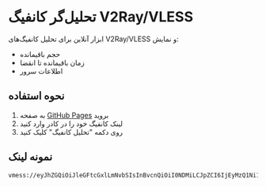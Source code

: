   # تحلیل‌گر کانفیگ V2Ray/VLESS

   ابزار آنلاین برای تحلیل کانفیگ‌های V2Ray/VLESS و نمایش:
   - حجم باقیمانده
   - زمان باقیمانده تا انقضا
   - اطلاعات سرور

   ## نحوه استفاده
   1. به صفحه [GitHub Pages](https://YOUR_USERNAME.github.io/v2ray-analyzer) بروید
   2. لینک کانفیگ خود را در کادر وارد کنید
   3. روی دکمه "تحلیل کانفیگ" کلیک کنید

   ## نمونه لینک
   ```
   vmess://eyJhZGQiOiJleGFtcGxlLmNvbSIsInBvcnQiOiI0NDMiLCJpZCI6IjEyMzQ1Ni1hYmNkLTEyMzQ1Ni1hYmNkIiwicHMiOiJQcmVtaXVtIFNlcnZlciIsInJlbWFpbiI6IjEwR0IiLCJ0b3RhbCI6IjUwR0IiLCJleHBpcnkiOjE2ODAwMDAwMDB9
